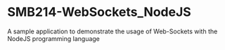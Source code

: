 SMB214-WebSockets_NodeJS
========================

A sample application to demonstrate the usage of Web-Sockets with the NodeJS programming language
